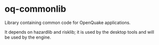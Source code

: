 oq-commonlib
=============

Library containing common code for OpenQuake applications.

It depends on hazardlib and risklib; it is used by the desktop
tools and will be used by the engine.
